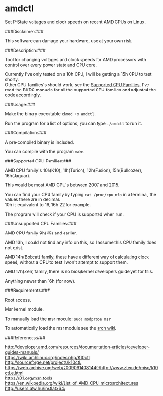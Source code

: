 # amdctl
Set P-State voltages and clock speeds on recent AMD CPUs on Linux.

###Disclaimer:###

This software can damage your hardware, use at your own risk.

###Description:###

Tool for changing voltages and clock speeds for AMD processors with control over every power state and CPU core.

Currently I've only tested on a 10h CPU, I will be getting a 15h CPU to test shorty.  
Other CPU families's should work, see the [Supported CPU Families](https://github.com/kevinlekiller/amdctl#supported-cpu-families), I've read the BKDG manuals for all the supported CPU families and adjusted the code accordingly.

###Usage:###

Make the binary executable `chmod +x amdctl`.

Run the program for a list of options, you can type `./amdctl` to run it.

###Compilation:###

A pre-compiled binary is included.

You can compile with the program `make`.

###Supported CPU Families:###

AMD CPU family's 10h(K10), 11h(Turion), 12h(Fusion), 15h(Bulldozer), 16h(Jaguar).

This would be most AMD CPU's between 2007 and 2015.

You can find your CPU family by typing `cat /proc/cpuinfo` in a terminal, the values there are in decimal.  
10h is equivalent to 16, 16h 22 for example.

The program will check if your CPU is supported when run.

###Unsupported CPU Families:###

AMD CPU family 9h(K9) and earlier.

AMD 13h, I could not find any info on this, so I assume this CPU family does not exist.

AMD 14h(Bobcat) family, these have a different way of calculating clock speed, without a CPU to test I won't attempt to support them.

AMD 17h(Zen) family, there is no bios/kernel developers guide yet for this.

Anything newer than 16h (for now).

###Requirements:###

Root access.

Msr kernel module.

To manually load the msr module: `sudo modprobe msr`

To automatically load the msr module see the [arch wiki](https://wiki.archlinux.org/index.php/Kernel_modules#Automatic_module_handling).

###References:###

http://developer.amd.com/resources/documentation-articles/developer-guides-manuals/  
https://wiki.archlinux.org/index.php/K10ctl  
http://sourceforge.net/projects/k10ctl/  
https://web.archive.org/web/20090914081440/http://www.ztex.de/misc/k10ctl.e.html  
https://01.org/msr-tools  
https://en.wikipedia.org/wiki/List_of_AMD_CPU_microarchitectures  
http://users.atw.hu/instlatx64/  
